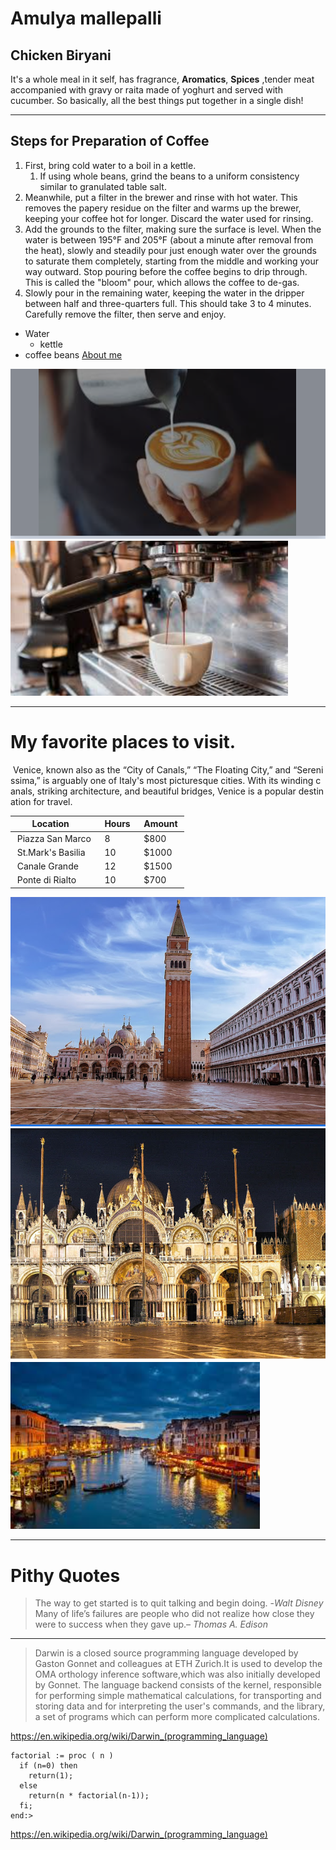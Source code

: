 # Amulya mallepalli
## Chicken Biryani  

It's a whole meal in it self, has fragrance, **Aromatics**, **Spices** ,tender meat accompanied with gravy or raita made of yoghurt and served with cucumber. So basically, all the best things put together in a single dish!  

--- 
## Steps for Preparation of Coffee

1. First, bring cold water to a boil in a kettle.
    1. If using whole beans, grind the beans to a uniform consistency similar to granulated table salt. 
3. Meanwhile, put a filter in the brewer and rinse with hot water. This removes the papery residue on the filter and warms up the brewer, keeping your coffee hot for longer. Discard the water used for rinsing. 
4. Add the grounds to the filter, making sure the surface is level. When the water is between 195°F and 205°F (about a minute after removal from the heat), slowly and steadily pour just enough water over the grounds to saturate them completely, starting from the middle and working your way outward. Stop pouring before the coffee begins to drip through. This is called the "bloom" pour, which allows the coffee to de-gas.
5. Slowly pour in the remaining water, keeping the water in the dripper between half and three-quarters full. This should take 3 to 4 minutes. Carefully remove the filter, then serve and enjoy.

* Water
    * kettle
* coffee beans
[About me](aboutme.md)  
 
![images](images/coffee.PNG)
![images](images/coffee2.PNG)

---  

# My favorite places to visit.
 Venice, known also as the “City of Canals,” “The Floating City,” and “Serenissima,” is arguably one of Italy's most picturesque cities. With its winding canals, striking architecture, and beautiful bridges, Venice is a popular destination for travel.   

| Location          | Hours | Amount |
|-------------       |-------|--------|
| Piazza San Marco   | 8     | $800   |
| St.Mark's Basilia  | 10    | $1000  |
| Canale Grande      | 12    | $1500  |
| Ponte di Rialto    | 10    | $700   |

![images](images/Capture1.PNG)
![images](images/Capture2.PNG)
![images](images/Capture3.PNG)

---
# Pithy Quotes
>The way to get started is to quit talking and begin doing. -*Walt Disney*  
>Many of life’s failures are people who did not realize how close they were to success when they gave up.– *Thomas A. Edison*

---
> Darwin is a closed source programming language developed by Gaston Gonnet and colleagues at ETH Zurich.It is used to develop the OMA orthology inference software,which was also initially developed by Gonnet. The language backend consists of the kernel, responsible for performing simple mathematical calculations, for transporting and storing data and for interpreting the user's commands, and the library, a set of programs which can perform more complicated calculations.

<https://en.wikipedia.org/wiki/Darwin_(programming_language)>

```
factorial := proc ( n )
  if (n=0) then
    return(1);
  else
    return(n * factorial(n-1));
  fi;
end:>
```

<https://en.wikipedia.org/wiki/Darwin_(programming_language)>





